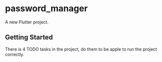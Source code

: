 # password_manager

A new Flutter project.

## Getting Started

There is 4 TODO tasks in the project, do them to be apple to run the project correctly.
